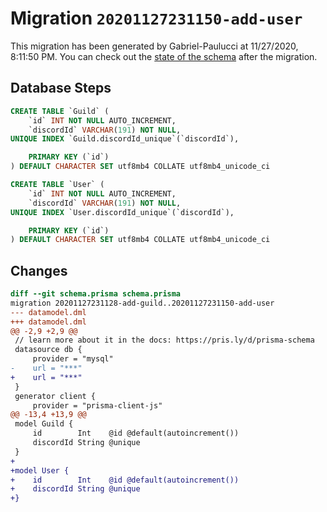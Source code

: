 # Migration `20201127231150-add-user`

This migration has been generated by Gabriel-Paulucci at 11/27/2020, 8:11:50 PM.
You can check out the [state of the schema](./schema.prisma) after the migration.

## Database Steps

```sql
CREATE TABLE `Guild` (
    `id` INT NOT NULL AUTO_INCREMENT,
    `discordId` VARCHAR(191) NOT NULL,
UNIQUE INDEX `Guild.discordId_unique`(`discordId`),

    PRIMARY KEY (`id`)
) DEFAULT CHARACTER SET utf8mb4 COLLATE utf8mb4_unicode_ci

CREATE TABLE `User` (
    `id` INT NOT NULL AUTO_INCREMENT,
    `discordId` VARCHAR(191) NOT NULL,
UNIQUE INDEX `User.discordId_unique`(`discordId`),

    PRIMARY KEY (`id`)
) DEFAULT CHARACTER SET utf8mb4 COLLATE utf8mb4_unicode_ci
```

## Changes

```diff
diff --git schema.prisma schema.prisma
migration 20201127231128-add-guild..20201127231150-add-user
--- datamodel.dml
+++ datamodel.dml
@@ -2,9 +2,9 @@
 // learn more about it in the docs: https://pris.ly/d/prisma-schema
 datasource db {
     provider = "mysql"
-    url = "***"
+    url = "***"
 }
 generator client {
     provider = "prisma-client-js"
@@ -13,4 +13,9 @@
 model Guild {
     id        Int    @id @default(autoincrement())
     discordId String @unique
 }
+
+model User {
+    id        Int    @id @default(autoincrement())
+    discordId String @unique
+}
```


